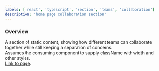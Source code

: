 ```yaml
---
labels: ['react', 'typescript', 'section', 'teams', 'collaboration']
description: 'home page collaboration section'
---
```


### Overview
  
A section of static content, showing how different teams can collaborate together while still keeping a separation of concerns.  
Assumes the consuming component to supply className with width and other styles.  
[Link to page](https://bit.cloud).